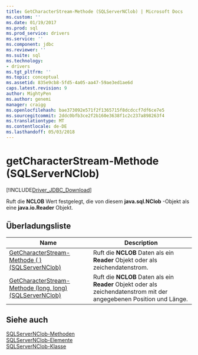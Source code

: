 ```yaml
---
title: GetCharacterStream-Methode (SQLServerNClob) | Microsoft Docs
ms.custom: ''
ms.date: 01/19/2017
ms.prod: sql
ms.prod_service: drivers
ms.service: ''
ms.component: jdbc
ms.reviewer: ''
ms.suite: sql
ms.technology:
- drivers
ms.tgt_pltfrm: ''
ms.topic: conceptual
ms.assetid: 835e9cb8-5fd5-4a05-aa47-59ae3ed1ae6d
caps.latest.revision: 9
author: MightyPen
ms.author: genemi
manager: craigg
ms.openlocfilehash: bae373092e571f2f1365715f8dcdccf7df6ce7e5
ms.sourcegitcommit: 2ddc0bfb3ce2f2b160e3638f1c2c237a898263f4
ms.translationtype: MT
ms.contentlocale: de-DE
ms.lasthandoff: 05/03/2018
---
```

# <a name="getcharacterstream-method-sqlservernclob"></a>getCharacterStream-Methode (SQLServerNClob)
[!INCLUDE[Driver_JDBC_Download](../../../includes/driver_jdbc_download.md)]

  Ruft die **NCLOB** Wert festgelegt, die von diesem **java.sql.NClob** -Objekt als eine **java.io.Reader** Objekt.  
  
## <a name="overload-list"></a>Überladungsliste  
  
|Name|Description|  
|----------|-----------------|  
|[GetCharacterStream-Methode &#40; &#41; &#40;SQLServerNClob&#41;](../../../connect/jdbc/reference/getcharacterstream-method-braces-sqlservernclob.md)|Ruft die **NCLOB** Daten als ein **Reader** Objekt oder als zeichendatenstrom.|  
|[GetCharacterStream-Methode &#40;long, long&#41; &#40;SQLServerNClob&#41;](../../../connect/jdbc/reference/getcharacterstream-method-long-long-sqlservernclob.md)|Ruft die **NCLOB** Daten als ein **Reader** Objekt oder als zeichendatenstrom mit der angegebenen Position und Länge.|  
  
## <a name="see-also"></a>Siehe auch  
 [SQLServerNClob-Methoden](../../../connect/jdbc/reference/sqlservernclob-methods.md)   
 [SQLServerNClob-Elemente](../../../connect/jdbc/reference/sqlservernclob-members.md)   
 [SQLServerNClob-Klasse](../../../connect/jdbc/reference/sqlservernclob-class.md)  
  
  
